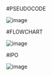 #PSEUDOCODE

![image](https://github.com/user-attachments/assets/d0826dc2-d0cc-4936-a940-4c57720e2434)

#FLOWCHART

![image](https://github.com/user-attachments/assets/663eea61-4bc6-423d-bd9d-30c08b781287)

#IPO

![image](https://github.com/user-attachments/assets/99f8f669-5390-4ff0-8e15-72c20edd6ef1)

